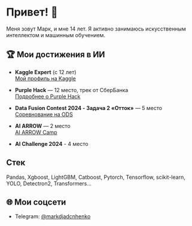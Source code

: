 # Привет! 👋

Меня зовут Марк, и мне 14 лет. Я активно занимаюсь искусственным интеллектом и машинным обучением. 

## 🏆 Мои достижения в ИИ

- **Kaggle Expert** (с 12 лет)  
  [Мой профиль на Kaggle](https://www.kaggle.com/markdjadchenko)
  
- **Purple Hack** — 12 место, трек от СберБанка  
  [Подробнее о Purple Hack](https://www.xn--80aa3anexr8c.xn--p1acf/tpost/pctljuf4n1-it-purple-hack)
  
- **Data Fusion Contest 2024 - Задача 2 «Отток»** — 5 место  
  [Соревнование на ODS](https://ods.ai/competitions/data-fusion2024-churn)
  
- **AI ARROW** — 2 место  
  [AI ARROW Camp](https://ai-arrow-camp.com/)

- **AI Challenge 2024** - 4 место

## Стек
Pandas, Xgboost, LightGBM, Catboost, Pytorch, Tensorflow, scikit-learn, YOLO, Detectron2, Transformers...
## 🌐 Мои соцсети

- Telegram: [@markdjadcnhenko](https://t.me/markdjadcnhenko)  
